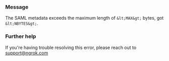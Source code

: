 
### Message
The SAML metadata exceeds the maximum length of `&lt;MAX&gt;` bytes, got `&lt;NBYTES&gt;`.

### Further help
If you're having trouble resolving this error, please reach out to [support@ngrok.com](mailto:support@ngrok.com?subject=Help%20with%20ERR_NGROK_7080)

